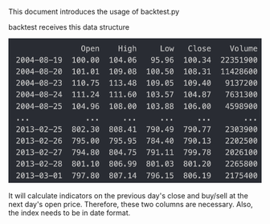 This document introduces the usage of backtest.py

backtest receives this data structure

![alt text](image.png)

It will calculate indicators on the previous day's close and buy/sell at the next day's open price. Therefore, these two columns are necessary. Also, the index needs to be in date format.
